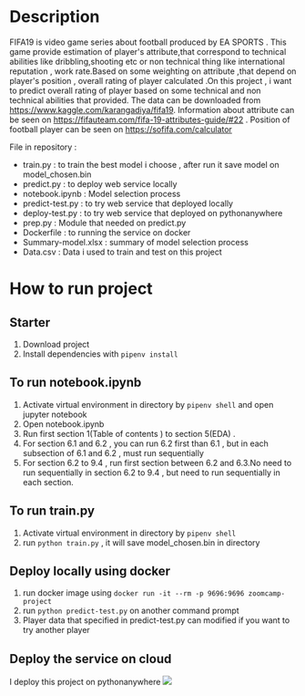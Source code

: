 # Description

FIFA19 is video game series about football produced by EA SPORTS .
This game provide estimation of player's attribute,that correspond 
to technical abilities  like dribbling,shooting etc or non technical
thing like international reputation , work rate.Based on some weighting
on attribute ,that depend on player's position , overall rating of player calculated 
.On this project , i want to predict overall rating of player based on some
technical and non technical abilities that provided. The data can be downloaded from 
https://www.kaggle.com/karangadiya/fifa19. Information about attribute can be seen on 
https://fifauteam.com/fifa-19-attributes-guide/#22 . Position of football player can be seen on
https://sofifa.com/calculator

File in repository :
* train.py : to train the best model i choose , after run it save model on model_chosen.bin
* predict.py  : to deploy web service locally 
* notebook.ipynb : Model selection process
* predict-test.py : to try web service that deployed locally
* deploy-test.py  : to try web service that deployed on pythonanywhere
* prep.py : Module that needed on predict.py 
* Dockerfile : to running the service on docker
* Summary-model.xlsx : summary of model selection process
* Data.csv : Data i used to train and test on this project

# How to run project

## Starter
1. Download project 
2. Install dependencies with `pipenv install` 

## To run notebook.ipynb
1. Activate virtual environment in directory by `pipenv shell` and open jupyter notebook
2. Open notebook.ipynb
3. Run first section 1(Table of contents ) to section 5(EDA) . 
4. For section 6.1 and 6.2 , you can run 6.2 first than 6.1 , but in each subsection of 6.1 and 6.2 , must run sequentially
5. For section 6.2 to 9.4 , run first section between 6.2 and 6.3.No need to run sequentially in section 6.2 to 9.4 , but need to run sequentially in each section.

## To run train.py
1. Activate virtual environment in directory by `pipenv shell`
2. run `python train.py` , it will save model_chosen.bin in directory

## Deploy locally using docker
1. run docker image using `docker run -it --rm -p 9696:9696 zoomcamp-project`
2. run `python predict-test.py` on another command prompt 
3. Player data that specified in predict-test.py can modified if you want to try another player 

## Deploy the service on cloud
I deploy this project on pythonanywhere
[![](https://res.cloudinary.com/marcomontalbano/image/upload/v1635820806/video_to_markdown/images/google-drive--1C0cyzeLFY09PNtOt9RTxw2DTkOS-4ys2-c05b58ac6eb4c4700831b2b3070cd403.jpg)](https://drive.google.com/file/d/1C0cyzeLFY09PNtOt9RTxw2DTkOS-4ys2/view?usp=sharing "")


